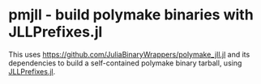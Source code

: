 # pmjll - build polymake binaries with JLLPrefixes.jl

This uses https://github.com/JuliaBinaryWrappers/polymake_jll.jl and its dependencies to build a self-contained polymake binary tarball, using [JLLPrefixes.jl](https://github.com/JuliaPackaging/JLLPrefixes.jl).
